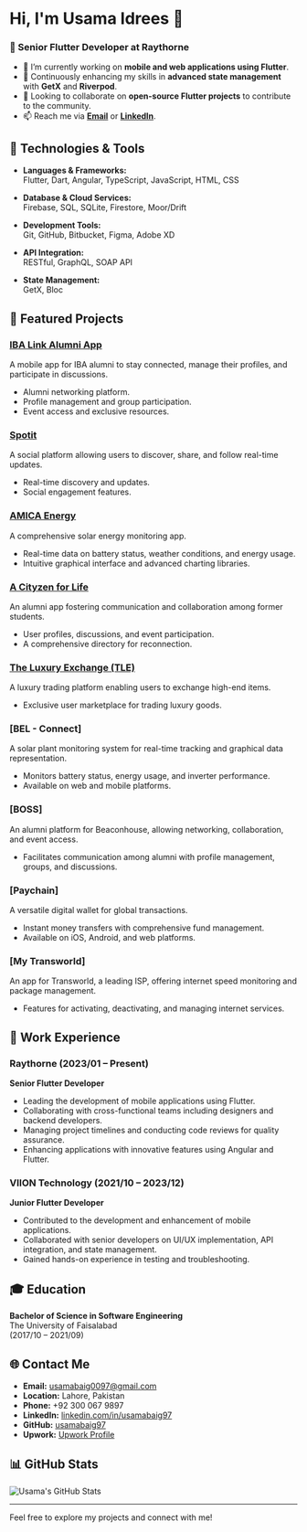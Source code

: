 # Hi, I'm Usama Idrees 👋

### 🚀 Senior Flutter Developer at Raythorne

- 🔭 I’m currently working on **mobile and web applications using Flutter**.
- 🌱 Continuously enhancing my skills in **advanced state management** with **GetX** and **Riverpod**.
- 👯 Looking to collaborate on **open-source Flutter projects** to contribute to the community.
- 📫 Reach me via **[Email](mailto:usamabaig0097@gmail.com)** or **[LinkedIn](https://linkedin.com/in/usamabaig97)**.

## 🔧 Technologies & Tools

- **Languages & Frameworks:**  
  Flutter, Dart, Angular, TypeScript, JavaScript, HTML, CSS

- **Database & Cloud Services:**  
  Firebase, SQL, SQLite, Firestore, Moor/Drift

- **Development Tools:**  
  Git, GitHub, Bitbucket, Figma, Adobe XD

- **API Integration:**  
  RESTful, GraphQL, SOAP API

- **State Management:**  
  GetX, Bloc

## 💼 Featured Projects

### **[IBA Link Alumni App](https://play.google.com/store/apps/details?id=com.iba.linkalumni&hl=en)**  
A mobile app for IBA alumni to stay connected, manage their profiles, and participate in discussions.  
- Alumni networking platform.
- Profile management and group participation.
- Event access and exclusive resources.

### **[Spotit](https://play.google.com/store/apps/details?id=com.app.spotit&hl=en)**  
A social platform allowing users to discover, share, and follow real-time updates.  
- Real-time discovery and updates.
- Social engagement features.

### **[AMICA Energy](https://play.google.com/store/apps/details?id=com.viion.amica&hl=en)**  
A comprehensive solar energy monitoring app.  
- Real-time data on battery status, weather conditions, and energy usage.
- Intuitive graphical interface and advanced charting libraries.

### **[A Cityzen for Life](https://play.google.com/store/apps/details?id=com.viion.tcsalumniapp&hl=en)**  
An alumni app fostering communication and collaboration among former students.  
- User profiles, discussions, and event participation.
- A comprehensive directory for reconnection.

### **[The Luxury Exchange (TLE)](https://play.google.com/store/apps/details?id=com.app.tle&hl=en)**  
A luxury trading platform enabling users to exchange high-end items.  
- Exclusive user marketplace for trading luxury goods.

### **[BEL - Connect]**  
A solar plant monitoring system for real-time tracking and graphical data representation.  
- Monitors battery status, energy usage, and inverter performance.
- Available on web and mobile platforms.

### **[BOSS]**  
An alumni platform for Beaconhouse, allowing networking, collaboration, and event access.  
- Facilitates communication among alumni with profile management, groups, and discussions.

### **[Paychain]**  
A versatile digital wallet for global transactions.  
- Instant money transfers with comprehensive fund management.
- Available on iOS, Android, and web platforms.

### **[My Transworld]**  
An app for Transworld, a leading ISP, offering internet speed monitoring and package management.  
- Features for activating, deactivating, and managing internet services.

## 💼 Work Experience

### Raythorne (2023/01 – Present)  
**Senior Flutter Developer**  
- Leading the development of mobile applications using Flutter.
- Collaborating with cross-functional teams including designers and backend developers.
- Managing project timelines and conducting code reviews for quality assurance.
- Enhancing applications with innovative features using Angular and Flutter.

### VIION Technology (2021/10 – 2023/12)  
**Junior Flutter Developer**  
- Contributed to the development and enhancement of mobile applications.
- Collaborated with senior developers on UI/UX implementation, API integration, and state management.
- Gained hands-on experience in testing and troubleshooting.

## 🎓 Education

**Bachelor of Science in Software Engineering**  
The University of Faisalabad  
(2017/10 – 2021/09)

## 🌐 Contact Me

- **Email:** [usamabaig0097@gmail.com](mailto:usamabaig0097@gmail.com)  
- **Location:** Lahore, Pakistan  
- **Phone:** +92 300 067 9897  
- **LinkedIn:** [linkedin.com/in/usamabaig97](https://linkedin.com/in/usamabaig97)  
- **GitHub:** [usamabaig97](https://github.com/usamabaig97)  
- **Upwork:** [Upwork Profile](https://www.upwork.com/freelancers/~01060f4eb367cdfe8e)

## 📊 GitHub Stats

![Usama's GitHub Stats](https://github-readme-stats.vercel.app/api?username=usamabaig97&show_icons=true&theme=radical)

---

Feel free to explore my projects and connect with me!
